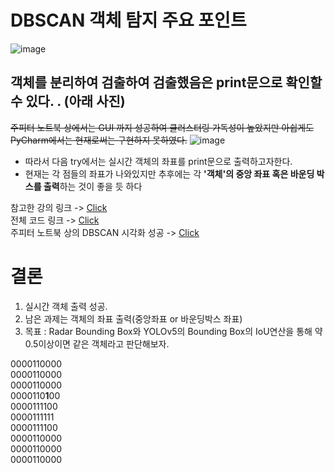 # DBSCAN 객체 탐지 주요 포인트
![image](https://user-images.githubusercontent.com/76835313/129899908-1cd35912-3491-418b-8d18-30aa815deeb5.png)


## 객체를 분리하여 검출하여 검출했음은 print문으로 확인할 수 있다. . (아래 사진)
~~주피터 노트북 상에서는 GUI 까지 성공하여 클러스터링 가독성이 높았지만 아쉽게도 PyCharm에서는 현재로써는 구현하지 못하였다.~~
![image](https://user-images.githubusercontent.com/76835313/129900190-53907904-c5e9-461b-85e1-1287d8c49257.png)

* 따라서 다음 try에서는 실시간 객체의 좌표를 print문으로 출력하고자한다. 
* 현재는 각 점들의 좌표가 나와있지만 추후에는 각 **'객체'의 중앙 좌표 혹은 바운딩 박스를 출력**하는 것이 좋을 듯 하다

참고한 강의 링크 -> [Click](https://www.youtube.com/watch?v=0V2r7SGP2ZM)  
전체 코드 링크 -> [Click](https://github.com/YSubin/V2X_repo/blob/master/Task2-1/Radar/0818.mmw_parse_script.py)  
주피터 노트북 상의 DBSCAN 시각화 성공 -> [Click](https://github.com/YSubin/V2X_repo/blob/master/Task2-1/Radar/0818.DBSCAN%20%EC%8B%A4%EC%8A%B5.ipynb)  

# 결론
1. 실시간 객체 출력 성공.
2. 남은 과제는 객체의 좌표 출력(중앙좌표 or 바운딩박스 좌표)
3. 목표 : Radar Bounding Box와 YOLOv5의 Bounding Box의 IoU연산을 통해 약 0.5이상이면 같은 객체라고 판단해보자.



0000110000  
    0000110000  
    0000110000  
    0000110**1**00  
    0000111100  
    0000111111  
    0000111100  
    0000110000  
    0000110000  
    0000110000 
  
